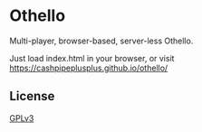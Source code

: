 # Othello

Multi-player, browser-based, server-less Othello.

Just load index.html in your browser,
or visit https://cashpipeplusplus.github.io/othello/

## License

[GPLv3](https://www.gnu.org/licenses/gpl-3.0.en.html)

